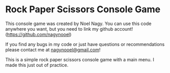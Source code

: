 # Rock Paper Scissors Console Game

This console game was created by Noel Nagy.
You can use this code anywhere you want, but you need to link my github account! (https://github.com/nagynooel)

If you find any bugs in my code or just have questions or recommendations please contact me at nagynooel@gmail.com!

This is a simple rock paper scissors console game with a main menu.
I made this just out of practice.
